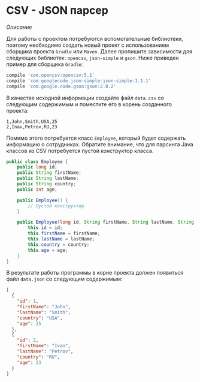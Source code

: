 # CSV - JSON парсер

*Описание*

Для работы с проектом потребуются вспомогательные библиотеки, поэтому необходимо создать новый проект с использованием
сборщика проекта `Gradle` или `Maven`. Далее пропишите зависимости для следующих библиотек: `opencsv`, `json-simple`
и `gson`. Ниже приведен пример для сборщика `Gradle`:

```gradle
compile 'com.opencsv:opencsv:5.1'
compile 'com.googlecode.json-simple:json-simple:1.1.1'
compile 'com.google.code.gson:gson:2.8.2'
```

В качестве исходной информации создайте файл `data.csv` со следующим содержимым и поместите его в корень созданного
проекта:

```csv
1,John,Smith,USA,25
2,Inav,Petrov,RU,23
```

Помимо этого потребуется класс `Employee`, который будет содержать информацию о сотрудниках. Обратите внимание, что для
парсинга Java классов из CSV потребуется пустой конструктор класса.

```java
public class Employee {
    public long id;
    public String firstName;
    public String lastName;
    public String country;
    public int age;

    public Employee() {
        // Пустой конструктор
    }

    public Employee(long id, String firstName, String lastName, String country, int age) {
        this.id = id;
        this.firstName = firstName;
        this.lastName = lastName;
        this.country = country;
        this.age = age;
    }
}
``` 

В результате работы программы в корне проекта должен появиться файл `data.json` со следующим содержимым:

```json
[
  {
    "id": 1,
    "firstName": "John",
    "lastName": "Smith",
    "country": "USA",
    "age": 25
  },
  {
    "id": 2,
    "firstName": "Ivan",
    "lastName": "Petrov",
    "country": "RU",
    "age": 23
  }
]
```
